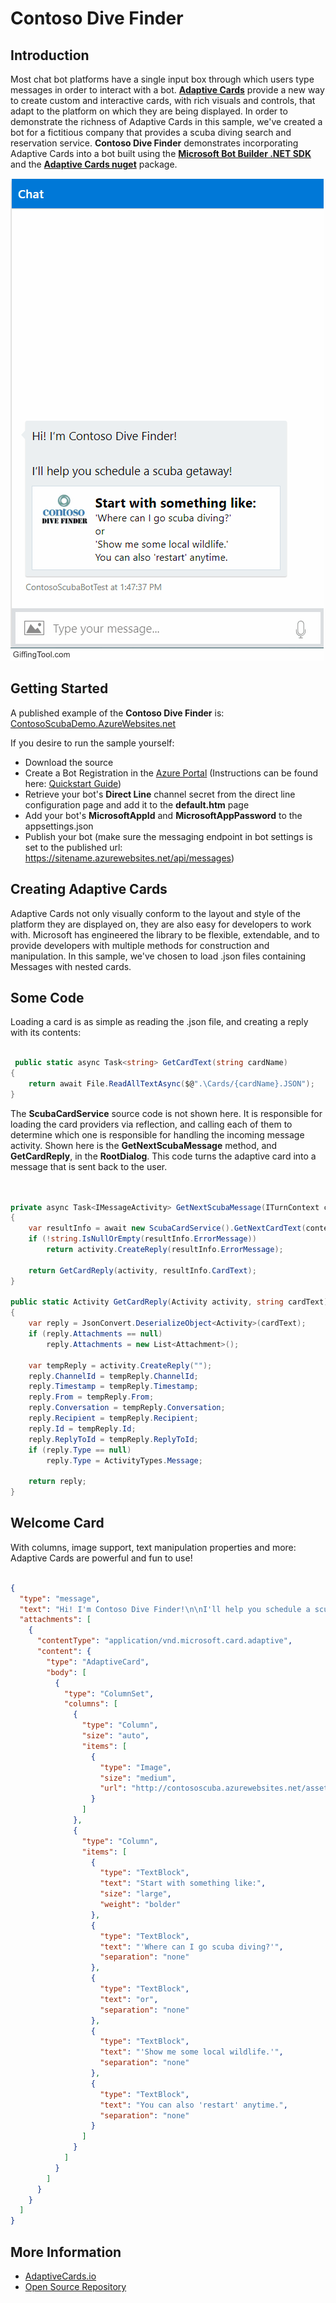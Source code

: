 # Contoso Dive Finder

## Introduction 

Most chat bot platforms have a single input box through which users type messages in order to interact with a bot.  [**Adaptive Cards**](http://adaptivecards.io/) provide a new way to create custom and interactive cards, with rich visuals and controls, that adapt to the platform on which they are being displayed.  In order to demonstrate the richness of Adaptive Cards in this sample, we've created a bot for a fictitious company that provides a scuba diving search and reservation service.  **Contoso Dive Finder** demonstrates incorporating Adaptive Cards into a bot built using the [**Microsoft Bot Builder .NET SDK**](https://github.com/Microsoft/botbuilder-dotnet) and the [**Adaptive Cards nuget**](https://www.nuget.org/packages/AdaptiveCards) package.   

![Walk Through](WalkThrough.gif "Visual Walk Through")

## Getting Started

A published example of the **Contoso Dive Finder** is: [ContosoScubaDemo.AzureWebsites.net](https://contososcubademo.azurewebsites.net/)  

If you desire to run the sample yourself: 

* Download the source
* Create a Bot Registration in the [Azure Portal](https://portal.azure.com) (Instructions can be found here: [Quickstart Guide](https://docs.microsoft.com/en-us/azure/bot-service/bot-service-quickstart-registration))
* Retrieve your bot's **Direct Line** channel secret from the direct line configuration page and add it to the **default.htm** page
* Add your bot's **MicrosoftAppId** and **MicrosoftAppPassword** to the appsettings.json 
* Publish your bot (make sure the messaging endpoint in bot settings is set to the published url: https://sitename.azurewebsites.net/api/messages)

## Creating Adaptive Cards

Adaptive Cards not only visually conform to the layout and style of the platform they are displayed on, they are also easy for developers to work with.  Microsoft has engineered the library to be flexible, extendable, and to provide developers with multiple methods for construction and manipulation.  In this sample, we've chosen to load .json files containing Messages with nested cards.

## Some Code

Loading a card is as simple as reading the .json file, and creating a reply with its contents:

```cs

 public static async Task<string> GetCardText(string cardName)
{
    return await File.ReadAllTextAsync($@".\Cards/{cardName}.JSON");
} 

```

The **ScubaCardService** source code is not shown here.  It is responsible for loading the card providers via reflection, and calling each of them to determine which one is responsible for handling the incoming message activity.  Shown here is the **GetNextScubaMessage** method, and **GetCardReply**, in the **RootDialog**.  This code turns the adaptive card into a message that is sent back to the user.
 
```cs


private async Task<IMessageActivity> GetNextScubaMessage(ITurnContext context, Activity activity)
{
    var resultInfo = await new ScubaCardService().GetNextCardText(context, activity);
    if (!string.IsNullOrEmpty(resultInfo.ErrorMessage))
        return activity.CreateReply(resultInfo.ErrorMessage);

    return GetCardReply(activity, resultInfo.CardText);
}

public static Activity GetCardReply(Activity activity, string cardText)
{
    var reply = JsonConvert.DeserializeObject<Activity>(cardText);
    if (reply.Attachments == null)
        reply.Attachments = new List<Attachment>();

    var tempReply = activity.CreateReply("");
    reply.ChannelId = tempReply.ChannelId;
    reply.Timestamp = tempReply.Timestamp;
    reply.From = tempReply.From;
    reply.Conversation = tempReply.Conversation;
    reply.Recipient = tempReply.Recipient;
    reply.Id = tempReply.Id;
    reply.ReplyToId = tempReply.ReplyToId;
    if (reply.Type == null)
        reply.Type = ActivityTypes.Message;

    return reply;
}

```

## Welcome Card

With columns, image support, text manipulation properties and more: Adaptive Cards are powerful and fun to use!

```json

{
  "type": "message",
  "text": "Hi! I'm Contoso Dive Finder!\n\nI'll help you schedule a scuba getaway!",
  "attachments": [
    {
      "contentType": "application/vnd.microsoft.card.adaptive",
      "content": {
        "type": "AdaptiveCard",
        "body": [
          {
            "type": "ColumnSet",
            "columns": [
              {
                "type": "Column",
                "size": "auto",
                "items": [
                  {
                    "type": "Image",
                    "size": "medium",
                    "url": "http://contososcuba.azurewebsites.net/assets/Contoso_logo.jpg"
                  }
                ]
              },
              {
                "type": "Column",
                "items": [
                  {
                    "type": "TextBlock",
                    "text": "Start with something like:",
                    "size": "large",
                    "weight": "bolder"
                  },
                  {
                    "type": "TextBlock",
                    "text": "'Where can I go scuba diving?'",
                    "separation": "none"
                  },
                  {
                    "type": "TextBlock",
                    "text": "or",
                    "separation": "none"
                  },
                  {
                    "type": "TextBlock",
                    "text": "'Show me some local wildlife.'",
                    "separation": "none"
                  },
                  {
                    "type": "TextBlock",
                    "text": "You can also 'restart' anytime.",
                    "separation": "none"
                  }
                ]
              }
            ]
          }
        ]
      }
    }
  ]
}

```

## More Information

- [AdaptiveCards.io](http://adaptivecards.io)
- [Open Source Repository](https://github.com/Microsoft/AdaptiveCards)